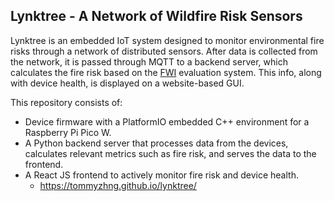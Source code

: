 ## Lynktree - A Network of Wildfire Risk Sensors

Lynktree is an embedded IoT system designed to monitor environmental fire risks through a network of distributed sensors. After data is collected from the network, it is passed through MQTT to a backend server, which calculates the fire risk based on the [FWI](https://cwfis.cfs.nrcan.gc.ca/background/summary/fwi) evaluation system. This info, along with device health, is displayed on a website-based GUI.

This repository consists of:
* Device firmware with a PlatformIO embedded C++ environment for a Raspberry Pi Pico W.
* A Python backend server that processes data from the devices, calculates relevant metrics such as fire risk, and serves the data to the frontend.
* A React JS frontend to actively monitor fire risk and device health.
  * https://tommyzhng.github.io/lynktree/
